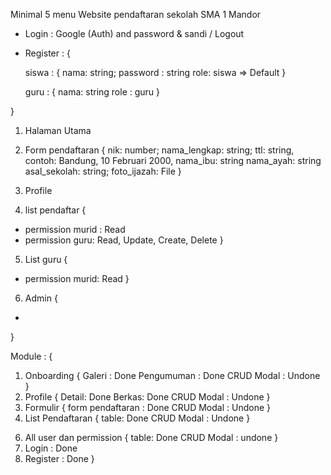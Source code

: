 Minimal 5 menu
Website pendaftaran sekolah SMA 1 Mandor

- Login : Google (Auth) and password & sandi / Logout

- Register : {

  siswa : {
    nama: string;
    password : string
    role: siswa => Default
  }

  guru : {
    nama: string
    role : guru
  }
  
}

1. Halaman Utama

2.  Form pendaftaran {
  nik: number;
  nama_lengkap: string;
  ttl: string, contoh: Bandung, 10 Februari 2000,
  nama_ibu: string
  nama_ayah: string
  asal_sekolah: string;
  foto_ijazah: File
}

3.  Profile

4. list pendaftar {
  - permission murid : Read
  - permission guru: Read, Update, Create, Delete
}

5. List guru {
  - permission murid: Read
}

6. Admin {
  - 
}






Module : {
  1. Onboarding {
    Galeri : Done
    Pengumuman : Done
    CRUD Modal : Undone
    <!-- Tentang : Undone -->
  }
  2. Profile {
    Detail: Done
    Berkas: Done
    CRUD Modal : Undone
  }
  3. Formulir {
    form pendaftaran : Done
    CRUD Modal : Undone
  }
  4. List Pendaftaran  {
    table: Done
    CRUD Modal : Undone
  }
  <!-- 5. List Guru {
    table: Done
  } -->
  6. All user dan permission {
    table: Done
    CRUD Modal : undone
  }
  7. Login : Done
  8. Register : Done
}